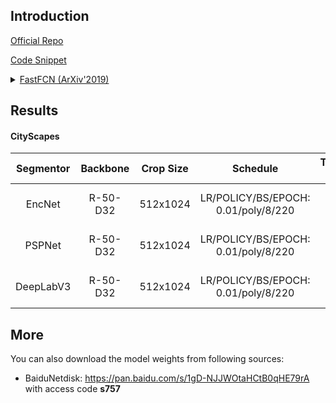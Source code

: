 ## Introduction

<a href="https://github.com/wuhuikai/FastFCN">Official Repo</a>

<a href="https://github.com/SegmentationBLWX/sssegmentation/blob/main/ssseg/modules/models/segmentors/fastfcn/fastfcn.py">Code Snippet</a>

<details>
<summary align="left"><a href="https://arxiv.org/pdf/1903.11816.pdf">FastFCN (ArXiv'2019)</a></summary>

```latex
@article{wu2019fastfcn,
    title={Fastfcn: Rethinking dilated convolution in the backbone for semantic segmentation},
    author={Wu, Huikai and Zhang, Junge and Huang, Kaiqi and Liang, Kongming and Yu, Yizhou},
    journal={arXiv preprint arXiv:1903.11816},
    year={2019}
}
```

</details>


## Results

#### CityScapes
| Segmentor     | Backbone  | Crop Size  | Schedule                            | Train/Eval Set  | mIoU   | Download                                                                                                                                                                                                                                                                                                                                                                                                                                          |
| :-:           | :-:       | :-:        | :-:                                 | :-:             | :-:    | :-:                                                                                                                                                                                                                                                                                                                                                                                                                                               |
| EncNet        | R-50-D32  | 512x1024   | LR/POLICY/BS/EPOCH: 0.01/poly/8/220 | train/val       | 78.42% | [cfg](https://raw.githubusercontent.com/SegmentationBLWX/sssegmentation/main/ssseg/configs/fastfcn/fastfcn_encnet_resnet50os8_cityscapes.py) &#124; [model](https://github.com/SegmentationBLWX/modelstore/releases/download/ssseg_fastfcn/fastfcn_encnet_resnet50os8_cityscapes_train.pth) &#124; [log](https://github.com/SegmentationBLWX/modelstore/releases/download/ssseg_fastfcn/fastfcn_encnet_resnet50os8_cityscapes_train.log)          |
| PSPNet        | R-50-D32  | 512x1024   | LR/POLICY/BS/EPOCH: 0.01/poly/8/220 | train/val       | 79.36% | [cfg](https://raw.githubusercontent.com/SegmentationBLWX/sssegmentation/main/ssseg/configs/fastfcn/fastfcn_pspnet_resnet50os8_cityscapes.py) &#124; [model](https://github.com/SegmentationBLWX/modelstore/releases/download/ssseg_fastfcn/fastfcn_pspnet_resnet50os8_cityscapes_train.pth) &#124; [log](https://github.com/SegmentationBLWX/modelstore/releases/download/ssseg_fastfcn/fastfcn_pspnet_resnet50os8_cityscapes_train.log)          |
| DeepLabV3     | R-50-D32  | 512x1024   | LR/POLICY/BS/EPOCH: 0.01/poly/8/220 | train/val       | 79.96% | [cfg](https://raw.githubusercontent.com/SegmentationBLWX/sssegmentation/main/ssseg/configs/fastfcn/fastfcn_deeplabv3_resnet50os8_cityscapes.py) &#124; [model](https://github.com/SegmentationBLWX/modelstore/releases/download/ssseg_fastfcn/fastfcn_deeplabv3_resnet50os8_cityscapes_train.pth) &#124; [log](https://github.com/SegmentationBLWX/modelstore/releases/download/ssseg_fastfcn/fastfcn_deeplabv3_resnet50os8_cityscapes_train.log) |


## More
You can also download the model weights from following sources:
- BaiduNetdisk: https://pan.baidu.com/s/1gD-NJJWOtaHCtB0qHE79rA with access code **s757**